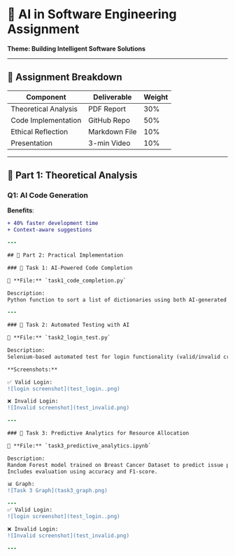 # 🎯 AI in Software Engineering Assignment  
**Theme: Building Intelligent Software Solutions**   

---

## 📝 **Assignment Breakdown**  
| Component               | Deliverable          | Weight |  
|-------------------------|----------------------|--------|  
| Theoretical Analysis    | PDF Report           | 30%    |  
| Code Implementation     | GitHub Repo          | 50%    |  
| Ethical Reflection      | Markdown File        | 10%    |  
| Presentation            | 3-min Video          | 10%    |  

---

## 🧠 **Part 1: Theoretical Analysis**  

### Q1: AI Code Generation  
**Benefits**:  
```diff
+ 40% faster development time  
+ Context-aware suggestions

---

## 🤖 Part 2: Practical Implementation

### 🔸 Task 1: AI-Powered Code Completion

📂 **File:** `task1_code_completion.py`

Description:  
Python function to sort a list of dictionaries using both AI-generated and manual code.

---

### 🔸 Task 2: Automated Testing with AI

📂 **File:** `task2_login_test.py`

Description:  
Selenium-based automated test for login functionality (valid/invalid credentials).

**Screenshots:**  

✅ Valid Login:  
![login screenshot](test_login..png)  

❌ Invalid Login:  
![Invalid screenshot](test_invalid.png)  

---

### 🔸 Task 3: Predictive Analytics for Resource Allocation

📂 **File:** `task3_predictive_analytics.ipynb`

Description:  
Random Forest model trained on Breast Cancer Dataset to predict issue priority (high/medium/low).  
Includes evaluation using accuracy and F1-score.

📊 Graph:  
![Task 3 Graph](task3_graph.png)

---
✅ Valid Login:  
![login screenshot](test_login..png)  

❌ Invalid Login:  
![Invalid screenshot](test_invalid.png)  

---
